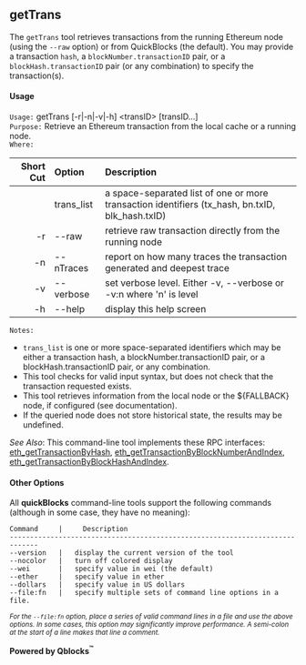 ## getTrans

The `getTrans` tool retrieves transactions from the running Ethereum node (using the `--raw` option) or from QuickBlocks (the default). You may provide a transaction `hash`, a `blockNumber.transactionID` pair, or a `blockHash.transactionID` pair (or any combination) to specify the transaction(s).

#### Usage

`Usage:`    getTrans [-r|-n|-v|-h] &lt;transID&gt; [transID...]  
`Purpose:`  Retrieve an Ethereum transaction from the local cache or a running node.  
`Where:`  

| Short Cut | Option | Description |
| -------: | :------- | :------- |
|  | trans_list | a space-separated list of one or more transaction identifiers (tx_hash, bn.txID, blk_hash.txID) |
| -r | --raw | retrieve raw transaction directly from the running node |
| -n | --nTraces | report on how many traces the transaction generated and deepest trace |
| -v | --verbose | set verbose level. Either -v, --verbose or -v:n where 'n' is level |
| -h | --help | display this help screen |

`Notes:`

- `trans_list` is one or more space-separated identifiers which may be either a transaction hash,
  a blockNumber.transactionID pair, or a blockHash.transactionID pair, or any combination.
- This tool checks for valid input syntax, but does not check that the transaction requested exists.
- This tool retrieves information from the local node or the ${FALLBACK} node, if configured (see documentation).
- If the queried node does not store historical state, the results may be undefined.

*See Also*: This command-line tool implements these RPC interfaces:
[eth_getTransactionByHash](https://github.com/ethereum/wiki/wiki/JSON-RPC#eth_gettransactionbyhash),
[eth_getTransactionByBlockNumberAndIndex](https://github.com/ethereum/wiki/wiki/JSON-RPC#eth_gettransactionbyblocknumberandindex),
[eth_getTransactionByBlockHashAndIndex](https://github.com/ethereum/wiki/wiki/JSON-RPC#eth_gettransactionbyblockhashandindex).

#### Other Options

All **quickBlocks** command-line tools support the following commands (although in some case, they have no meaning):

    Command     |     Description
    -----------------------------------------------------------------------------
    --version   |   display the current version of the tool
    --nocolor   |   turn off colored display
    --wei       |   specify value in wei (the default)
    --ether     |   specify value in ether
    --dollars   |   specify value in US dollars
    --file:fn   |   specify multiple sets of command line options in a file.

<small>*For the `--file:fn` option, place a series of valid command lines in a file and use the above options. In some cases, this option may significantly improve performance. A semi-colon at the start of a line makes that line a comment.*</small>

**Powered by Qblocks<sup>&trade;</sup>**


